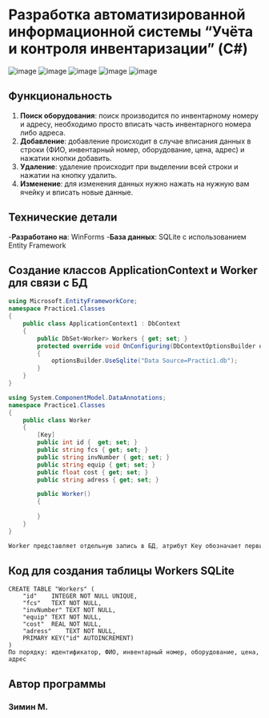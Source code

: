 # Разработка автоматизированной информационной системы “Учёта и контроля инвентаризации” (C#)

![image](https://github.com/MEAWWWS/Accounting-and-inventory-control/assets/114382568/f22259c8-f7b6-45f0-8024-978bfede6a65)
![image](https://github.com/MEAWWWS/Accounting-and-inventory-control/assets/114382568/01d49144-c666-4117-b89c-942ddf011bc5)
![image](https://github.com/MEAWWWS/Accounting-and-inventory-control/assets/114382568/a51116a6-04e0-4b52-8592-c21b21170113)
![image](https://github.com/MEAWWWS/Accounting-and-inventory-control/assets/114382568/39dceaa6-85be-472d-8ed9-097af8edc6d1)
![image](https://github.com/MEAWWWS/Accounting-and-inventory-control/assets/114382568/8ea5fec8-d91e-4a7d-a16b-4bc2d25ec5a0)


## Функциональность

1. **Поиск оборудования**: поиск производится по инвентарному номеру и адресу, необходимо просто вписать часть инвентарного номера либо адреса.
2. **Добавление**: добавление происходит в случае вписания данных в строки (ФИО, инвентарный номер, оборудование, цена, адрес) и нажатии кнопки добавить.
3. **Удаление**: удаление происходит при выделении всей строки и нажатии на кнопку удалить.
4. **Изменение**: для изменения данных нужно нажать на нужную вам ячейку и вписать новые данные.

   
## Технические детали

-**Разработано на**: WinForms
-**База данных**: SQLite с использованием Entity Framework


## Создание классов ApplicationContext и Worker для связи с БД

``` C#
using Microsoft.EntityFrameworkCore;
namespace Practice1.Classes
{
    public class ApplicationContext1 : DbContext
    {
        public DbSet<Worker> Workers { get; set; }
        protected override void OnConfiguring(DbContextOptionsBuilder optionsBuilder)
        {
            optionsBuilder.UseSqlite("Data Source=Practic1.db");
        }
    }
}

using System.ComponentModel.DataAnnotations;
namespace Practice1.Classes
{
    public class Worker
    {
        [Key]
        public int id {  get; set; }
        public string fcs { get; set; }
        public string invNumber { get; set; }
        public string equip { get; set; }
        public float cost { get; set; }
        public string adress { get; set; }

        public Worker()
        {
            
        }
    }
}

Worker представляет отдельную запись в БД, атрибут Key обозначает первичный ключ. ApplicationContext представляет подключение к БД.
```

## Код для создания таблицы Workers SQLite
``` SQLite
CREATE TABLE "Workers" (
	"id"	INTEGER NOT NULL UNIQUE,
	"fcs"	TEXT NOT NULL,
	"invNumber"	TEXT NOT NULL,
	"equip"	TEXT NOT NULL,
	"cost"	REAL NOT NULL,
	"adress"	TEXT NOT NULL,
	PRIMARY KEY("id" AUTOINCREMENT)
)
По порядку: идентификатор, ФИО, инвентарный номер, оборудование, цена, адрес
```

## Автор программы

### Зимин М.

